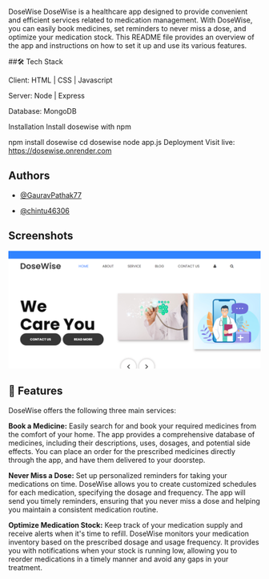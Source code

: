 DoseWise
DoseWise is a healthcare app designed to provide convenient and efficient services related to medication management. With DoseWise, you can easily book medicines, set reminders to never miss a dose, and optimize your medication stock. This README file provides an overview of the app and instructions on how to set it up and use its various features.

##🛠 Tech Stack

Client: HTML | CSS | Javascript

Server: Node | Express

Database: MongoDB

Installation
Install dosewise with npm

  npm install dosewise
  cd dosewise
  node app.js
Deployment
Visit live: https://dosewise.onrender.com



## Authors

- [@GauravPathak77](https://github.com/GauravPathak77)

- [@chintu46306](https://github.com/chintu46306)


## Screenshots

![App Screenshot](./public/images/output.png)

## 🚀 Features
DoseWise offers the following three main services:

**Book a Medicine:** Easily search for and book your required medicines from the comfort of your home. The app provides a comprehensive database of medicines, including their descriptions, uses, dosages, and potential side effects. You can place an order for the prescribed medicines directly through the app, and have them delivered to your doorstep.

**Never Miss a Dose:** Set up personalized reminders for taking your medications on time. DoseWise allows you to create customized schedules for each medication, specifying the dosage and frequency. The app will send you timely reminders, ensuring that you never miss a dose and helping you maintain a consistent medication routine.

**Optimize Medication Stock:** Keep track of your medication supply and receive alerts when it's time to refill. DoseWise monitors your medication inventory based on the prescribed dosage and usage frequency. It provides you with notifications when your stock is running low, allowing you to reorder medications in a timely manner and avoid any gaps in your treatment.

